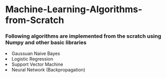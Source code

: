 # Machine-Learning-Algorithms-from-Scratch

<h3> Following algorithms are implemented from the scratch using Numpy and other basic libraries </h3>

<li> Gaussuan Naive Bayes </li>
<li> Logistic Regression</li>
<li> Support Vector Machine </li>
<li> Neural Network (Backpropagation) </li>
